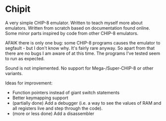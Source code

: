 # Chipit

A very simple CHIP-8 emulator.
Written to teach myself more about emulators.
Written from scratch based on documentation found online.
Some minor parts inspired by code from other CHIP-8 emulators.

AFAIK there is only one bug: some CHIP-8 programs causes the emulator to segfault - but I don't know why. It's fairly rare anyway.
So apart from that there are no bugs I am aware of at this time. The programs I've tested seem to run as expected.

Sound is not implemented.
No support for Mega-/Super-CHIP-8 or other variants.

Ideas for improvement:
* Function pointers instead of giant switch statements
* Better keymapping support
* (partially done) Add a debugger (i.e. a way to see the values of RAM and all registers live and step through the code).
* (more or less done) Add a disassembler
